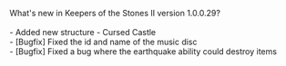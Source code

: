 What's new in Keepers of the Stones II version 1.0.0.29?<br />
<br />- Added new structure - Cursed Castle
<br />- [Bugfix] Fixed the id and name of the music disc
<br />- [Bugfix] Fixed a bug where the earthquake ability could destroy items